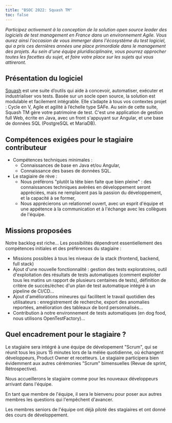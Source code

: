 ```yaml
---
title: "BSOC 2022: Squash TM"
toc: false
---
```


*Participez activement à la conception de la solution open source leader des logiciels de test management en France dans un environnement Agile. Vous aurez ainsi l'occasion de vous immerger dans l'écosystème du test logiciel, qui a pris ces dernières années une place primordiale dans le management des projets. Au sein d'une équipe pluridisciplinaire, vous pourrez approcher toutes les facettes du sujet, et faire votre place sur les sujets qui vous attireront.*

## Présentation du logiciel

[Squash](https://www.squashtest.com/) est une suite d’outils qui aide à concevoir, automatiser, exécuter et industrialiser vos tests. Basée sur un socle open source, la solution est modulable et facilement intégrable. Elle s’adapte à tous vos contextes projet : Cycle en V, Agile et agilité à l’échelle type SAFe. Au sein de cette suite, Squash TM gère votre patrimoine de test. C'est une application de gestion full Web,  écrite en Java, avec un front s'appuyant sur Angular, et une base de données SQL (PostgreSQL et MariaDB). 

## Compétences exigées pour le stagiaire contributeur

- Compétences techniques minimales : 
  - Connaissances de base en Java et/ou Angular,
  - Connaissance des bases de données SQL.
- Le stagiaire de rève : 
  - Nous préférons "plutôt la tête bien faite que bien pleine" : des connaissances techniques avérées en développement seront appréciées, mais ne remplacent pas la passion du développement, et la capacité à se former,
  - Nous apprécierons un relationnel ouvert, avec un esprit d'équipe et une appétence à la communication et à l'échange avec les collègues de l'équipe. 

## Missions proposées

Notre backlog est riche... Les possibilités dépendront essentiellement des compétences initiales et des préférences du stagiaire : 
- Missions possibles à tous les niveaux de la stack (frontend, backend, full stack)
- Ajout d'une nouvelle fonctionnalité : gestion des tests exploratoires, outil d'exploitation des résultats de tests automatiques (comment exploiter tous les matins un rapport de plusieurs centaines de tests), définition de critère de succès/échec d'un plan de test automatique intégré à un pipeline de CI/CD...
- Ajout d'améliorations mineures qui facilitent le travail quotidien des utilisateurs : enregistrement de recherche, export des anomalies reportées, amélioration des tableaux de bord personnalisés…
- Contribution à notre environnement de tests automatiques (en dog food, nous utilisons OpenTestFactory)...

## Quel encadrement pour le stagiaire ?

Le stagiaire sera intégré à une équipe de dévelopement "Scrum", qui se réunit tous les jours 15 minutes lors de la mélée quotidienne, où échangent développeurs, Product Owner et recetteurs. Le stagiaire participera bien évidemment aux autres cérémonies "Scrum" bimensuelles (Revue de sprint, Rétrospective).

Nous accueillerons le stagiaire comme pour les nouveaux développeurs arrivant dans l'équipe.

En tant que membre de l'équipe, il sera le bienvenu pour poser aux autres membres les questions qui l'empêchent d'avancer.

Les membres seniors de l'équipe ont déjà piloté des stagiaires et ont donné des cours de développement.

